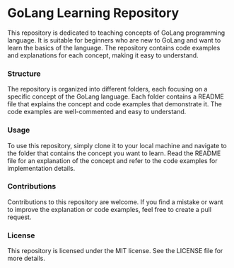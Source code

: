 # GoLang Learning Repository

This repository is dedicated to teaching concepts of GoLang programming language. It is suitable for beginners who are new to GoLang and want to learn the basics of the language. The repository contains code examples and explanations for each concept, making it easy to understand.

### Structure

The repository is organized into different folders, each focusing on a specific concept of the GoLang language. Each folder contains a README file that explains the concept and code examples that demonstrate it. The code examples are well-commented and easy to understand.

### Usage

To use this repository, simply clone it to your local machine and navigate to the folder that contains the concept you want to learn. Read the README file for an explanation of the concept and refer to the code examples for implementation details.

### Contributions

Contributions to this repository are welcome. If you find a mistake or want to improve the explanation or code examples, feel free to create a pull request.

### License

This repository is licensed under the MIT license. See the LICENSE file for more details.